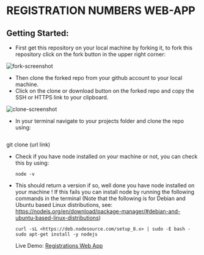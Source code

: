 # REGISTRATION NUMBERS WEB-APP

## Getting Started:

- First get this repository on your local machine by forking it, to fork this repository click on the fork button in the upper right corner:

![fork-screenshot](https://user-images.githubusercontent.com/22448019/29610658-33ca45b4-87fb-11e7-8b94-021e343f691d.png)

- Then clone the forked repo from your github account to your local machine.
- Click on the clone or download button on the forked repo and copy the SSH or HTTPS link to your clipboard.

![clone-screenshot](https://user-images.githubusercontent.com/22448019/29611898-aa79028c-87ff-11e7-8949-8e5aa70f38fa.png)

- In your terminal navigate to your projects folder and clone the repo using:
  ```
 git clone (url link)
- Check if you have node installed on your machine or not, you can check this by using:
	```
	node -v
	```
- This should return a version if so, well done you have node installed on your machine ! If this fails you can install node by running the following commands in the terminal (Note that the following is for Debian and Ubuntu based Linux distributions, see: <https://nodejs.org/en/download/package-manager/#debian-and-ubuntu-based-linux-distributions>)
  ```
  curl -sL <https://deb.nodesource.com/setup_8.x> | sudo -E bash -
  sudo apt-get install -y nodejs
	```

  Live Demo: [Registrations Web App](http://registrations-numbers-webapp.herokuapp.com/)
